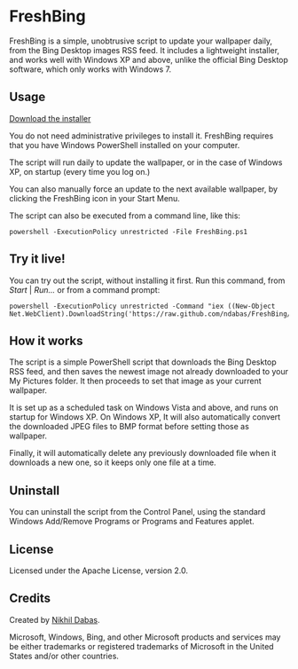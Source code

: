 # FreshBing

FreshBing is a simple, unobtrusive script to update your wallpaper daily, from
the Bing Desktop images RSS feed. It includes a lightweight installer, and works
well with Windows XP and above, unlike the official Bing Desktop software, which
only works with Windows 7.

## Usage

[Download the installer](https://github.com/downloads/ndabas/FreshBing/FreshBingSetup.exe)

You do not need administrative privileges to install it. FreshBing requires that
you have Windows PowerShell installed on your computer.

The script will run daily to update the wallpaper, or in the case of Windows XP,
on startup (every time you log on.)

You can also manually force an update to the next available wallpaper, by
clicking the FreshBing icon in your Start Menu.

The script can also be executed from a command line, like this:

    powershell -ExecutionPolicy unrestricted -File FreshBing.ps1

## Try it live!

You can try out the script, without installing it first. Run this command, from
_Start_ | _Run..._ or from a command prompt:

    powershell -ExecutionPolicy unrestricted -Command "iex ((New-Object Net.WebClient).DownloadString('https://raw.github.com/ndabas/FreshBing/master/FreshBing.ps1'))"

## How it works

The script is a simple PowerShell script that downloads the Bing Desktop RSS
feed, and then saves the newest image not already downloaded to your My Pictures
folder. It then proceeds to set that image as your current wallpaper.

It is set up as a scheduled task on Windows Vista and above, and runs on startup
for Windows XP. On Windows XP, It will also automatically convert the downloaded
JPEG files to BMP format before setting those as wallpaper.

Finally, it will automatically delete any previously downloaded file when it
downloads a new one, so it keeps only one file at a time.

## Uninstall

You can uninstall the script from the Control Panel, using the standard Windows
Add/Remove Programs or Programs and Features applet.

## License

Licensed under the Apache License, version 2.0.

## Credits

Created by [Nikhil Dabas](http://www.nikhildabas.com/).

Microsoft, Windows, Bing, and other Microsoft products and services may be
either trademarks or registered trademarks of Microsoft in the United States
and/or other countries.

